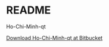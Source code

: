 # README #

Ho-Chi-Minh-qt


[Download Ho-Chi-Minh-qt at Bitbucket](https://bitbucket.org/yalta1945/ho-chi-minh-qt/downloads/)

